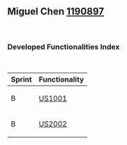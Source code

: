 ## <b>Miguel Chen [1190897](./ListaFuncionalidadesEstudante.md)</b>
</br>

### <b>Developed Functionalities Index</b>
</br>

| Sprint | Functionality     |
|--------|--------------------|
| B  | <p>[US1001](../SprintB/US1001/Read%20Me%20-%20UC%203.1.4.b.md)|
| B  | <p>[US2002](../SprintB/US2002/Read%20Me%20-%20UC%203.1.4.b.md)|